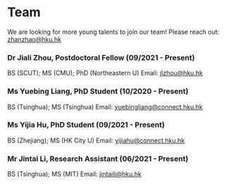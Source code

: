 # Team

We are looking for more young talents to join our team! Please reach out: zhanzhao@hku.hk

### Dr Jiali Zhou, Postdoctoral Fellow (09/2021 - Present)
BS (SCUT); MS (CMU); PhD (Northeastern U)
Email: jlzhou@hku.hk

### Ms Yuebing Liang, PhD Student (10/2020 - Present)
BS (Tsinghua); MS (Tsinghua)
Email: yuebingliang@connect.hku.hk

### Ms Yijia Hu, PhD Student (09/2021 - Present)
BS (Zhejiang); MS (HK City U)
Email: yijiahu@connect.hku.hk

### Mr Jintai Li, Research Assistant (06/2021 - Present)
BS (Tsinghua); MS (MIT)
Email: jintaili@hku.hk
